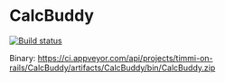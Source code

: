 # CalcBuddy

[![Build status](https://ci.appveyor.com/api/projects/status/9cakg8kde4u480c9/branch/master?svg=true)](https://ci.appveyor.com/project/timmi-on-rails/calcbuddy/branch/master)

Binary: https://ci.appveyor.com/api/projects/timmi-on-rails/CalcBuddy/artifacts/CalcBuddy/bin/CalcBuddy.zip
